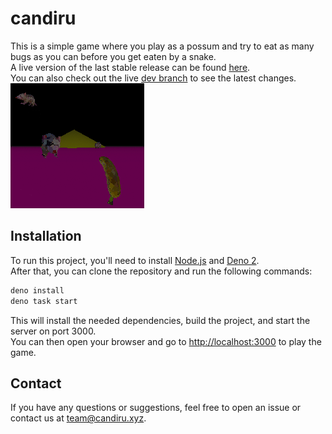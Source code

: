 # candiru

This is a simple game where you play as a possum and try to eat as many bugs as you can before you get eaten by a
snake.\
A live version of the last stable release can be found [here](https://candiru.xyz).\
You can also check out the live [dev branch](https://dev.candiru.xyz) to see the latest changes.\
![really cool gameplay screenshot](https://raw.githubusercontent.com/candirugame/candiru/refs/heads/dev/assets/screenshot.png)

## Installation

To run this project, you'll need to install [Node.js](https://nodejs.org/) and [Deno 2](https://deno.com/).\
After that, you can clone the repository and run the following commands:

```bash
deno install
deno task start
```

This will install the needed dependencies, build the project, and start the server on port 3000.\
You can then open your browser and go to [http://localhost:3000](http://localhost:3000) to play the game.

## Contact

If you have any questions or suggestions, feel free to open an issue or contact us at
[team@candiru.xyz](mailto:team@candiru.xyz).
